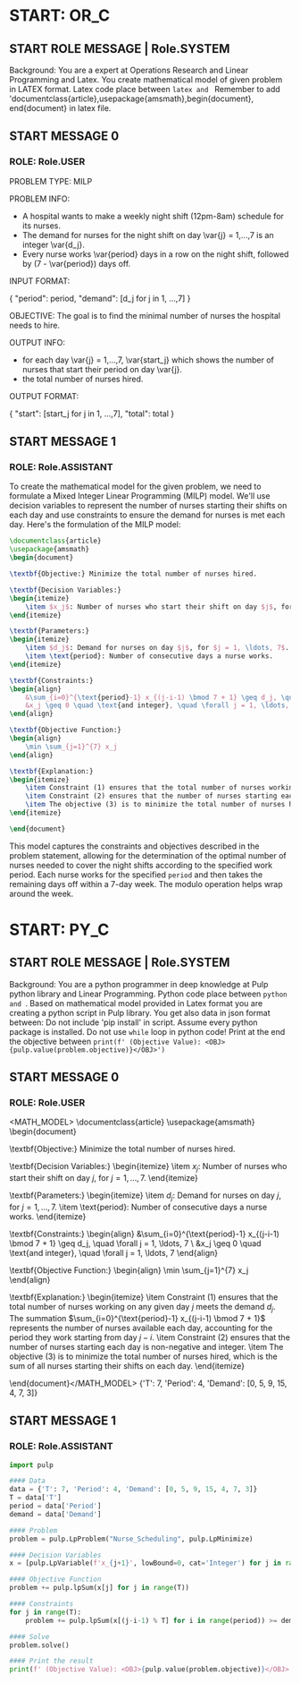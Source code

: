 # START: OR_C 
## START ROLE MESSAGE | Role.SYSTEM 
Background: You are a expert at Operations Research and Linear Programming and Latex. You create mathematical model of given problem in LATEX format. Latex code place between ```latex and ``` Remember to add 'documentclass{article},usepackage{amsmath},begin{document}, end{document} in latex file. 
## START MESSAGE 0 
### ROLE: Role.USER
<DESCRIPTION>
PROBLEM TYPE: MILP

PROBLEM INFO: 
- A hospital wants to make a weekly night shift (12pm-8am) schedule for its nurses. 
- The demand for nurses for the night shift on day \var{j} = 1,...,7 is an integer \var{d_j}. 
- Every nurse works \var{period} days in a row on the night shift, followed by (7 - \var{period}) days off.


INPUT FORMAT: 

{
    "period": period,
    "demand": [d_j for j in 1, ...,7]
}

OBJECTIVE: The goal is to find the minimal number of nurses the hospital needs to hire. 

OUTPUT INFO: 

- for each day \var{j} = 1,...,7, \var{start_j} which shows the number of nurses that start their period on day \var{j}.
- the total number of nurses hired.

OUTPUT FORMAT:

{
    "start": [start_j for j in 1, ...,7],
    "total": total
}


</DESCRIPTION>


## START MESSAGE 1 
### ROLE: Role.ASSISTANT
To create the mathematical model for the given problem, we need to formulate a Mixed Integer Linear Programming (MILP) model. We'll use decision variables to represent the number of nurses starting their shifts on each day and use constraints to ensure the demand for nurses is met each day. Here's the formulation of the MILP model:

```latex
\documentclass{article}
\usepackage{amsmath}
\begin{document}

\textbf{Objective:} Minimize the total number of nurses hired.

\textbf{Decision Variables:}
\begin{itemize}
    \item $x_j$: Number of nurses who start their shift on day $j$, for $j = 1, \ldots, 7$.
\end{itemize}

\textbf{Parameters:}
\begin{itemize}
    \item $d_j$: Demand for nurses on day $j$, for $j = 1, \ldots, 7$.
    \item \text{period}: Number of consecutive days a nurse works.
\end{itemize}

\textbf{Constraints:}
\begin{align}
    &\sum_{i=0}^{\text{period}-1} x_{(j-i-1) \bmod 7 + 1} \geq d_j, \quad \forall j = 1, \ldots, 7 \\
    &x_j \geq 0 \quad \text{and integer}, \quad \forall j = 1, \ldots, 7
\end{align}

\textbf{Objective Function:}
\begin{align}
    \min \sum_{j=1}^{7} x_j
\end{align}

\textbf{Explanation:} 
\begin{itemize}
    \item Constraint (1) ensures that the total number of nurses working on any given day $j$ meets the demand $d_j$. The summation $\sum_{i=0}^{\text{period}-1} x_{(j-i-1) \bmod 7 + 1}$ represents the number of nurses available each day, accounting for the period they work starting from day $j-i$.
    \item Constraint (2) ensures that the number of nurses starting each day is non-negative and integer.
    \item The objective (3) is to minimize the total number of nurses hired, which is the sum of all nurses starting their shifts on each day.
\end{itemize}

\end{document}
```

This model captures the constraints and objectives described in the problem statement, allowing for the determination of the optimal number of nurses needed to cover the night shifts according to the specified work period. Each nurse works for the specified `period` and then takes the remaining days off within a 7-day week. The modulo operation helps wrap around the week.

# START: PY_C 
## START ROLE MESSAGE | Role.SYSTEM 
Background: You are a python programmer in deep knowledge at Pulp python library and Linear Programming. Python code place between ```python and ```. Based on mathematical model provided in Latex format you are creating a python script in Pulp library. You get also data in json format between: <DATA></DATA> Do not include 'pip install' in script. Assume every python package is installed. Do not use `while` loop in python code! Print at the end the objective between <OBJ></OBJ> `print(f' (Objective Value): <OBJ>{pulp.value(problem.objective)}</OBJ>')` 
## START MESSAGE 0 
### ROLE: Role.USER
<MATH_MODEL>
\documentclass{article}
\usepackage{amsmath}
\begin{document}

\textbf{Objective:} Minimize the total number of nurses hired.

\textbf{Decision Variables:}
\begin{itemize}
    \item $x_j$: Number of nurses who start their shift on day $j$, for $j = 1, \ldots, 7$.
\end{itemize}

\textbf{Parameters:}
\begin{itemize}
    \item $d_j$: Demand for nurses on day $j$, for $j = 1, \ldots, 7$.
    \item \text{period}: Number of consecutive days a nurse works.
\end{itemize}

\textbf{Constraints:}
\begin{align}
    &\sum_{i=0}^{\text{period}-1} x_{(j-i-1) \bmod 7 + 1} \geq d_j, \quad \forall j = 1, \ldots, 7 \\
    &x_j \geq 0 \quad \text{and integer}, \quad \forall j = 1, \ldots, 7
\end{align}

\textbf{Objective Function:}
\begin{align}
    \min \sum_{j=1}^{7} x_j
\end{align}

\textbf{Explanation:} 
\begin{itemize}
    \item Constraint (1) ensures that the total number of nurses working on any given day $j$ meets the demand $d_j$. The summation $\sum_{i=0}^{\text{period}-1} x_{(j-i-1) \bmod 7 + 1}$ represents the number of nurses available each day, accounting for the period they work starting from day $j-i$.
    \item Constraint (2) ensures that the number of nurses starting each day is non-negative and integer.
    \item The objective (3) is to minimize the total number of nurses hired, which is the sum of all nurses starting their shifts on each day.
\end{itemize}

\end{document}</MATH_MODEL>
<DATA>
{'T': 7, 'Period': 4, 'Demand': [0, 5, 9, 15, 4, 7, 3]}</DATA>


## START MESSAGE 1 
### ROLE: Role.ASSISTANT
```python
import pulp

#### Data
data = {'T': 7, 'Period': 4, 'Demand': [0, 5, 9, 15, 4, 7, 3]}
T = data['T']
period = data['Period']
demand = data['Demand']

#### Problem
problem = pulp.LpProblem("Nurse_Scheduling", pulp.LpMinimize)

#### Decision Variables
x = [pulp.LpVariable(f'x_{j+1}', lowBound=0, cat='Integer') for j in range(T)]

#### Objective Function
problem += pulp.lpSum(x[j] for j in range(T))

#### Constraints
for j in range(T):
    problem += pulp.lpSum(x[(j-i-1) % T] for i in range(period)) >= demand[j]

#### Solve
problem.solve()

#### Print the result
print(f' (Objective Value): <OBJ>{pulp.value(problem.objective)}</OBJ>')
```


